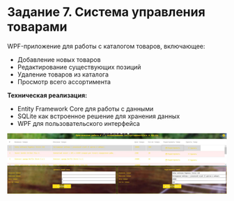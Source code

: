 <h1>Задание 7. Система управления товарами</h1>

<p>
  WPF-приложение для работы с каталогом товаров, включающее:
  <ul>
    <li>Добавление новых товаров</li>
    <li>Редактирование существующих позиций</li>
    <li>Удаление товаров из каталога</li>
    <li>Просмотр всего ассортимента</li>
  </ul>
</p>

<p>
  <strong>Техническая реализация:</strong>
  <ul>
    <li>Entity Framework Core для работы с данными</li>
    <li>SQLite как встроенное решение для хранения данных</li>
    <li>WPF для пользовательского интерфейса</li>
  </ul>
</p>



<div class="screenshot">
  <img src="screenshots/1.jpg" alt="Интерфейс управления товарами" title="Главное окно приложения с каталогом товаров">
</div>
